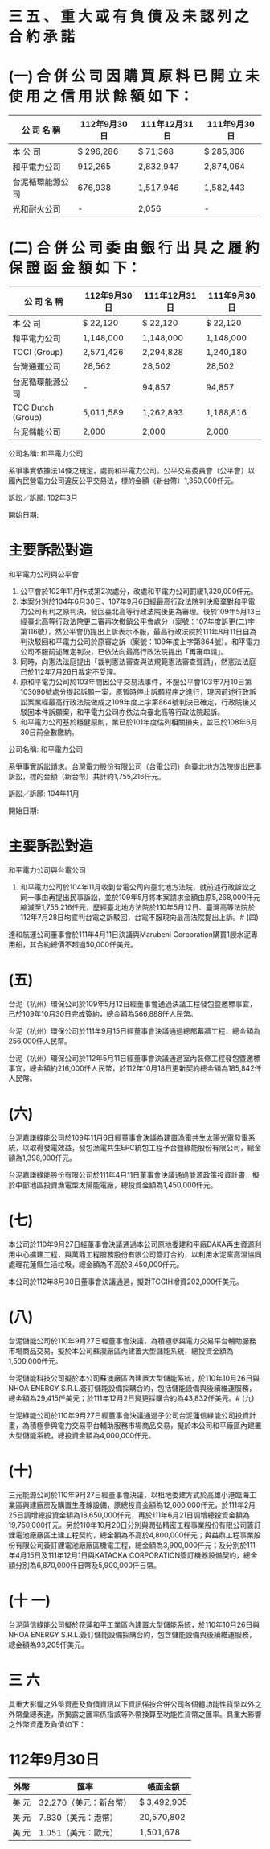 # 三 五 、 重 大 或 有 負 債 及 未 認 列 之 合 約 承 諾

# (一) 合 併 公 司 因 購 買 原 料 已 開 立 未 使 用 之 信 用 狀 餘 額 如 下：

|公 司 名 稱|112年9月30日|111年12月31日|111年9月30日|
|---|---|---|---|
|本 公 司|$ 296,286|$ 71,368|$ 285,306|
|和平電力公司|912,265|2,832,947|2,874,064|
|台泥循環能源公司|676,938|1,517,946|1,582,443|
|光和耐火公司|-|2,056|-|

# (二) 合 併 公 司 委 由 銀 行 出 具 之 履 約 保 證 函 金 額 如 下：

|公 司 名 稱|112年9月30日|111年12月31日|111年9月30日|
|---|---|---|---|
|本 公 司|$ 22,120|$ 22,120|$ 22,120|
|和平電力公司|1,148,000|1,148,000|1,148,000|
|TCCI (Group)|2,571,426|2,294,828|1,240,180|
|台灣通運公司|28,562|28,502|28,502|
|台泥循環能源公司|-|94,857|94,857|
|TCC Dutch (Group)|5,011,589|1,262,893|1,188,816|
|台泥儲能公司|2,000|2,000|2,000|# (三) 和平電力公司

公司名稱: 和平電力公司

系爭事實依據法14條之規定，處罰和平電力公司。公平交易委員會（公平會）以國內民營電力公司違反公平交易法，標的金額（新台幣）1,350,000仟元。

訴訟／訴願: 102年3月

開始日期:

# 主要訴訟對造

和平電力公司與公平會

1. 公平會於102年11月作成第2次處分，改處和平電力公司罰緩1,320,000仟元。
2. 本案分別於104年6月30日、107年9月6日經最高行政法院判決廢棄對和平電力公司有利之原判決，發回臺北高等行政法院後更為審理。後於109年5月13日經臺北高等行政法院更二審再次撤銷公平會處分（案號：107年度訴更(二)字第116號），然公平會仍提出上訴表示不服，最高行政法院於111年8月11日自為判決駁回和平電力公司於原審之訴（案號：109年度上字第864號）。和平電力公司不服前述確定判決，已依法向最高行政法院提出「再審申請」。
3. 同時，向憲法法庭提出「裁判憲法審查與法規範憲法審查聲請」，然憲法法庭已於112年7月26日裁定不受理。
4. 原和平電力公司於103年間因公平交易法事件，不服公平會103年7月10日第103090號處分提起訴願一案，原暫時停止訴願程序之進行，現因前述行政訴訟案業經最高行政法院做成之109年度上字第864號判決已確定，行政院後又駁回本件訴願案，和平電力公司亦依法向臺北高等行政法院起訴。
5. 和平電力公司基於穩健原則，業已於101年度估列相關損失，並已於108年6月30日前全數繳納。

公司名稱: 和平電力公司

系爭事實訴訟請求。台灣電力股份有限公司（台電公司）向臺北地方法院提出民事訴訟，標的金額（新台幣）共計約1,755,216仟元。

訴訟／訴願: 104年11月

開始日期:

# 主要訴訟對造

和平電力公司與台電公司

1. 和平電力公司於104年11月收到台電公司向臺北地方法院，就前述行政訴訟之同一事由再提出民事訴訟，並於109年5月將本案請求金額由原5,268,000仟元縮減至1,755,216仟元，歷經臺北地方法院於110年5月12日、臺灣高等法院於112年7月28日均宣判台電之訴駁回，台電不服現向最高法院提出上訴。# (四)

達和航運公司董事會於111年4月11日決議與Marubeni Corporation購買1艘水泥專用船，其合約總價不超過50,000仟美元。

# (五)

台泥（杭州）環保公司於109年5月12日經董事會通過決議工程發包暨邀標事宜，已於109年10月30日完成簽約，總金額為566,888仟人民幣。

台泥（杭州）環保公司於111年9月15日經董事會決議通過總部幕牆工程，總金額為256,000仟人民幣。

台泥（杭州）環保公司於112年5月11日經董事會決議通過室內裝修工程發包暨邀標事宜，總金額約216,000仟人民幣，於112年10月18日更新契約總金額為185,842仟人民幣。

# (六)

台泥嘉謙綠能公司於109年11月6日經董事會決議為建置漁電共生太陽光電發電系統，以取得發電效益，發包漁電共生EPC統包工程予台鹽綠能股份有限公司，總金額為1,398,000仟元。

台泥嘉謙綠能股份有限公司於111年4月11日董事會決議通過能源政策投資計畫，擬於中部地區投資漁電型太陽能電廠，總投資金額為1,450,000仟元。

# (七)

本公司於110年9月27日經董事會決議通過本公司原地委建和平廠DAKA再生資源利用中心擴建工程，與萬鼎工程服務股份有限公司簽訂合約，以利用水泥窯高溫協同處理花蓮縣生活垃圾，總金額為不高於3,450,000仟元。

本公司於112年8月30日董事會決議通過，擬對TCCIH增資202,000仟美元。

# (八)

台泥儲能公司於110年9月27日經董事會決議，為積極參與電力交易平台輔助服務市場商品交易，擬於本公司蘇澳廠區內建置大型儲能系統，總投資金額為1,500,000仟元。

台泥儲能科技公司擬於本公司蘇澳廠區內建置大型儲能系統，於110年10月26日與NHOA ENERGY S.R.L.簽訂儲能設備採購合約，包括儲能設備與後續維運服務，總金額為29,415仟美元；於111年12月2日變更採購合約為43,832仟美元。# (九)

台泥綠能公司於110年9月27日經董事會決議通過子公司台泥蓮信綠能公司投資計畫，為積極參與電力交易平台輔助服務市場商品交易，擬於本公司和平廠區內建置大型儲能系統，總投資金額為4,000,000仟元。

# (十)

三元能源公司於110年9月27日經董事會決議，以租地委建方式於高雄小港臨海工業區興建廠房及購置生產線設備，原總投資金額為12,000,000仟元，於111年2月25日調增總投資金額為18,650,000仟元，再於111年6月21日調增總投資金額為19,750,000仟元。另於110年10月20日分別與潤弘精密工程事業股份有限公司簽訂鋰電池廠廠區土建工程契約，總金額為不高於4,800,000仟元；與益鼎工程事業股份有限公司簽訂鋰電池廠廠區機電工程，總金額為3,900,000仟元；及分別於111年4月15日及111年12月1日與KATAOKA CORPORATION簽訂機器設備契約，總金額分別為6,870,000仟日幣及5,900,000仟日幣。

# (十 一)

台泥蓮信綠能公司擬於花蓮和平工業區內建置大型儲能系統，於110年10月26日與NHOA ENERGY S.R.L.簽訂儲能設備採購合約，包含儲能設備與後續維運服務，總金額為93,205仟美元。

# 三 六

具重大影響之外幣資產及負債資訊以下資訊係按合併公司各個體功能性貨幣以外之外幣彙總表達，所揭露之匯率係指該等外幣換算至功能性貨幣之匯率。具重大影響之外幣資產及負債如下：

# 112年9月30日

|外幣|匯率|帳面金額|
|---|---|---|
|美 元|32.270（美元：新台幣）|$ 3,492,905|
|美 元|7.830（美元：港幣）|20,570,802|
|美 元|1.051（美元：歐元）|1,501,678|
